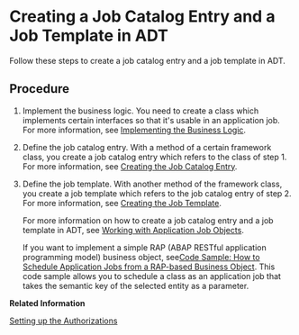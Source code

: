 <!-- loio949ba003345b476e99e46b920f41632d -->

# Creating a Job Catalog Entry and a Job Template in ADT

Follow these steps to create a job catalog entry and a job template in ADT.



## Procedure

1.  Implement the business logic. You need to create a class which implements certain interfaces so that it's usable in an application job. For more information, see [Implementing the Business Logic](implementing-the-business-logic-99dcde1.md).

2.  Define the job catalog entry. With a method of a certain framework class, you create a job catalog entry which refers to the class of step 1. For more information, see [Creating the Job Catalog Entry](creating-the-job-catalog-entry-1cff59e.md).

3.  Define the job template. With another method of the framework class, you create a job template which refers to the job catalog entry of step 2. For more information, see [Creating the Job Template](creating-the-job-template-1f04ad2.md).

    For more information on how to create a job catalog entry and a job template in ADT, see [Working with Application Job Objects](https://help.sap.com/docs/abap-cloud/abap-development-tools-user-guide/working-with-application-job-objects?version=sap_btp).

    If you want to implement a simple RAP \(ABAP RESTful application programming model\) business object, see[Code Sample: How to Schedule Application Jobs from a RAP-based Business Object](https://github.com/SAP-samples/abap-platform-application-jobs). This code sample allows you to schedule a class as an application job that takes the semantic key of the selected entity as a parameter.


**Related Information**  


[Setting up the Authorizations](setting-up-the-authorizations-bb559a5.md "Some further activities in ADT and in the administrator’s launchpad are necessary to be able to schedule the job template in the Fiori app Application Jobs.")


